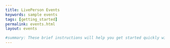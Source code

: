 ```yaml
---
title: LivePerson Events
keywords: sample events
tags: [getting_started]
permalink: events.html
layout: events

#summary: These brief instructions will help you get started quickly with the theme. The other topics in this help provide additional information and detail about working with other aspects of this theme and Jekyll.
---
```

